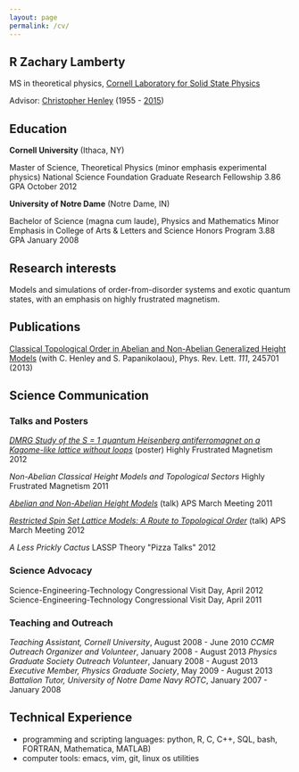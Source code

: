 ```yaml
---
layout: page
permalink: /cv/
---
```


## R Zachary Lamberty
MS in theoretical physics, [Cornell Laboratory for Solid State Physics](http://www.lassp.cornell.edu/)

Advisor: [Christopher Henley](http://www.lassp.cornell.edu/clh/) (1955 - [2015](http://www.lassp.cornell.edu/news/2015-07/physics-professor-chris-henley-dies-59))

## Education

**Cornell University** (Ithaca, NY)

Master of Science, Theoretical Physics (minor emphasis experimental physics)
National Science Foundation Graduate Research Fellowship
3.86 GPA
October 2012


**University of Notre Dame** (Notre Dame, IN)

Bachelor of Science (magna cum laude), Physics and Mathematics
Minor Emphasis in College of Arts & Letters and Science Honors Program
3.88 GPA
January 2008

## Research interests
Models and simulations of order-from-disorder systems and exotic quantum states, with an emphasis on highly frustrated magnetism.

## Publications
[Classical Topological Order in Abelian and Non-Abelian Generalized Height Models](http://journals.aps.org/prl/abstract/10.1103/PhysRevLett.111.245701) (with C. Henley and S. Papanikolaou), Phys. Rev. Lett. *111*, 245701 (2013)

## Science Communication

### Talks and Posters
*[DMRG Study of the S = 1 quantum Heisenberg antiferromagnet on a Kagome-like lattice without loops](http://www.lassp.cornell.edu/clh/Talks/Lamberty_HFM2012.pdf)* (poster)
Highly Frustrated Magnetism 2012

*Non-Abelian Classical Height Models and Topological Sectors*
Highly Frustrated Magnetism 2011

*[Abelian and Non-Abelian Height Models](http://meetings.aps.org/Meeting/MAR11/Session/B18.1)* (talk)
APS March Meeting 2011

*[Restricted Spin Set Lattice Models: A Route to Topological Order](http://meetings.aps.org/Meeting/MAR12/Session/X8.9)* (talk)
APS March Meeting 2012

*A Less Prickly Cactus*
LASSP Theory "Pizza Talks" 2012


### Science Advocacy
Science-Engineering-Technology Congressional Visit Day, April 2012
Science-Engineering-Technology Congressional Visit Day, April 2011


### Teaching and Outreach
*Teaching Assistant, Cornell University*,  August 2008 - June 2010
*CCMR Outreach Organizer and Volunteer*, January 2008 - August 2013
*Physics Graduate Society Outreach Volunteer*, January 2008 - August 2013
*Executive Member, Physics Graduate Society*, May 2009 - August 2013
*Battalion Tutor, University of Notre Dame Navy ROTC*, January 2007 - January 2008


## Technical Experience
+ programming and scripting languages: python, R, C, C++, SQL, bash, FORTRAN, Mathematica, MATLAB)
+ computer tools: emacs, vim, git, linux os utilities
